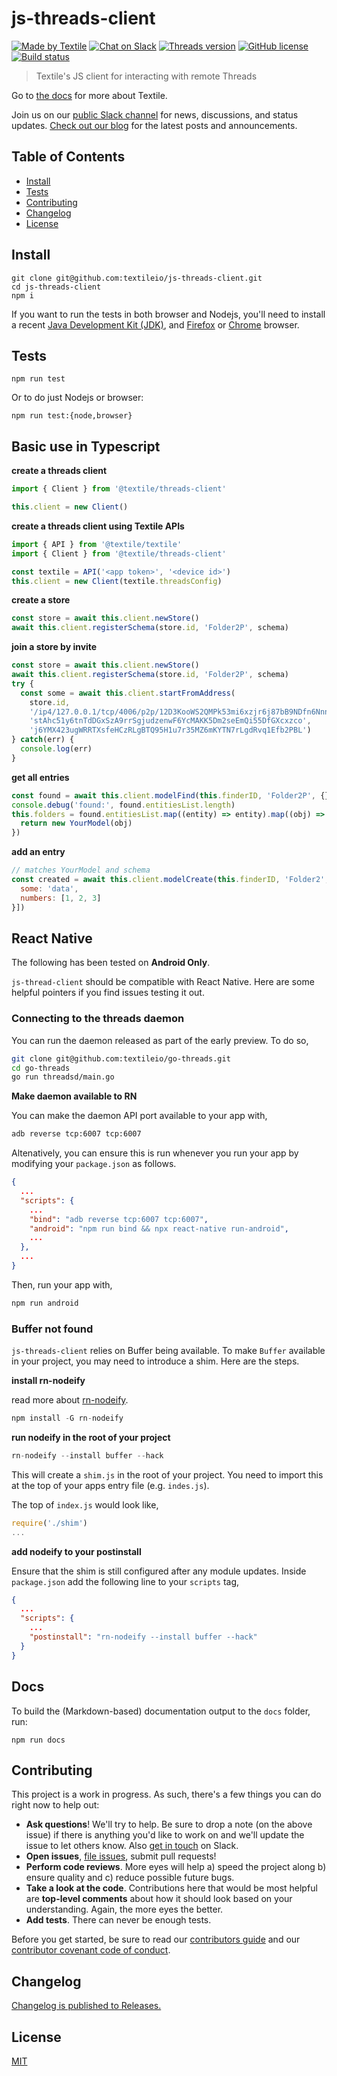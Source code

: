 # js-threads-client

[![Made by Textile](https://img.shields.io/badge/made%20by-Textile-informational.svg?style=popout-square)](https://textile.io)
[![Chat on Slack](https://img.shields.io/badge/slack-slack.textile.io-informational.svg?style=popout-square)](https://slack.textile.io)
[![Threads version](https://img.shields.io/badge/dynamic/json?style=popout-square&color=3527ff&label=Threads&prefix=v&query=%24.dependencies%5B%27%40textile%2Fthreads-client-grpc%27%5D.version&url=https%3A%2F%2Fraw.githubusercontent.com%2Ftextileio%2Fjs-threads-client%2Fmaster%2Fpackage-lock.json)](https://github.com/textileio/go-threads)
[![GitHub license](https://img.shields.io/github/license/textileio/js-threads-client.svg?style=popout-square)](./LICENSE)
[![Build status](https://img.shields.io/github/workflow/status/textileio/js-threads-client/lint_test/master.svg?style=popout-square)](https://github.com/textileio/js-threads-client/actions?query=branch%3Amaster)

> Textile's JS client for interacting with remote Threads

Go to [the docs](https://docs.textile.io/) for more about Textile.

Join us on our [public Slack channel](https://slack.textile.io/) for news, discussions, and status updates. [Check out our blog](https://medium.com/textileio) for the latest posts and announcements.

## Table of Contents

-   [Install](#install)
-   [Tests](#tests)
-   [Contributing](#contributing)
-   [Changelog](#changelog)
-   [License](#license)

## Install

```
git clone git@github.com:textileio/js-threads-client.git
cd js-threads-client
npm i
```

If you want to run the tests in both browser and Nodejs, you'll need to install a recent [Java Development Kit (JDK)](https://www.oracle.com/technetwork/java/javase/downloads/index.html), and [Firefox](https://www.mozilla.org/en-CA/firefox/) or [Chrome](https://www.google.com/chrome/) browser.

## Tests

```
npm run test
```

Or to do just Nodejs or browser:

```
npm run test:{node,browser}
```

## Basic use in Typescript

**create a threads client**

```js
import { Client } from '@textile/threads-client'

this.client = new Client()
```

**create a threads client using Textile APIs**

```js
import { API } from '@textile/textile'
import { Client } from '@textile/threads-client'

const textile = API('<app token>', '<device id>')
this.client = new Client(textile.threadsConfig)
```


**create a store**

```js
const store = await this.client.newStore()
await this.client.registerSchema(store.id, 'Folder2P', schema)
```

**join a store by invite**

```js
const store = await this.client.newStore()
await this.client.registerSchema(store.id, 'Folder2P', schema)
try {
  const some = await this.client.startFromAddress(
    store.id,
    '/ip4/127.0.0.1/tcp/4006/p2p/12D3KooWS2QMPk53mi6xzjr6j87bB9NDfn6NnnQWFc31p86SwpBW/thread/bafktbzj3z4gc7x44dc7izjieurbboybszntx6vapj3umytpilvuqjva',
    'stAhc51y6tnTdDGxSzA9rrSgjudzenwF6YcMAKK5Dm2seEmQi55DfGXcxzco',
    'j6YMX423ugWRRTXsfeHCzRLgBTQ95H1u7r35MZ6mKYTN7rLgdRvq1Efb2PBL')
} catch(err) {
  console.log(err)
}
```

**get all entries**

```js
const found = await this.client.modelFind(this.finderID, 'Folder2P', {})
console.debug('found:', found.entitiesList.length)
this.folders = found.entitiesList.map((entity) => entity).map((obj) => {
  return new YourModel(obj)
})
```

**add an entry**

```js
// matches YourModel and schema
const created = await this.client.modelCreate(this.finderID, 'Folder2', [{
  some: 'data',
  numbers: [1, 2, 3]
}])
```


## React Native

The following has been tested on **Android Only**.

`js-thread-client` should be compatible with React Native. Here are some helpful pointers if you find issues testing it out.

### Connecting to the threads daemon

You can run the daemon released as part of the early preview. To do so, 

```sh
git clone git@github.com:textileio/go-threads.git
cd go-threads
go run threadsd/main.go
```

**Make daemon available to RN**

You can make the daemon API port available to your app with,

```sh
adb reverse tcp:6007 tcp:6007
```

Altenatively, you can ensure this is run whenever you run your app by modifying your `package.json` as follows.

```json
{
  ...
  "scripts": {
    ...
    "bind": "adb reverse tcp:6007 tcp:6007",
    "android": "npm run bind && npx react-native run-android",
    ...
  },
  ...
}
```

Then, run your app with,

```sh
npm run android
```

### Buffer not found

`js-threads-client` relies on Buffer being available. To make `Buffer` available in your project, you may need to introduce a shim. Here are the steps.

**install rn-nodeify**

read more about [rn-nodeify](https://github.com/tradle/rn-nodeify#readme).

```js
npm install -G rn-nodeify
```

**run nodeify in the root of your project**

```js
rn-nodeify --install buffer --hack
```

This will create a `shim.js` in the root of your project. You need to import this at the top of your apps entry file (e.g. `indes.js`). 

The top of `index.js` would look like, 

```js
require('./shim')
...
```

**add nodeify to your postinstall**

Ensure that the shim is still configured after any module updates. Inside `package.json` add the following line to your `scripts` tag,

```json
{
  ...
  "scripts": {
    ...
    "postinstall": "rn-nodeify --install buffer --hack"
  }
}
```

## Docs

To build the (Markdown-based) documentation output to the `docs` folder, run:

```
npm run docs
```

## Contributing

This project is a work in progress. As such, there's a few things you can do right now to help out:

-   **Ask questions**! We'll try to help. Be sure to drop a note (on the above issue) if there is anything you'd like to work on and we'll update the issue to let others know. Also [get in touch](https://slack.textile.io) on Slack.
-   **Open issues**, [file issues](https://github.com/textileio/js-threads-client/issues), submit pull requests!
-   **Perform code reviews**. More eyes will help a) speed the project along b) ensure quality and c) reduce possible future bugs.
-   **Take a look at the code**. Contributions here that would be most helpful are **top-level comments** about how it should look based on your understanding. Again, the more eyes the better.
-   **Add tests**. There can never be enough tests.

Before you get started, be sure to read our [contributors guide](./CONTRIBUTING.md) and our [contributor covenant code of conduct](./CODE_OF_CONDUCT.md).

## Changelog

[Changelog is published to Releases.](https://github.com/textileio/js-threads-client/releases)

## License

[MIT](LICENSE)
